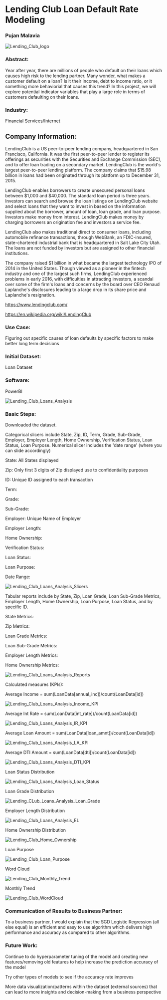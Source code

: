 # Lending Club Loan Default Rate Modeling
### Pujan Malavia

![Lending_Club_logo](https://user-images.githubusercontent.com/19572673/62312068-3f633280-b45b-11e9-98b8-91894e557d60.png)

### Abstract:

Year after year, there are millions of people who default on their loans which causes high risk to the lending partner. Many wonder, what makes a customer default on a loan? Is it their income, debt to income ratio, or it something more behaviorial that causes this trend? In this project, we will explore potential indicator variables that play a large role in terms of customers defaulting on their loans. 

### Industry:
Financial Services/Internet

## Company Information:
LendingClub is a US peer-to-peer lending company, headquartered in San Francisco, California. It was the first peer-to-peer lender to register its offerings as securities with the Securities and Exchange Commission (SEC), and to offer loan trading on a secondary market. LendingClub is the world's largest peer-to-peer lending platform. The company claims that $15.98 billion in loans had been originated through its platform up to December 31, 2015.

LendingClub enables borrowers to create unsecured personal loans between $1,000 and $40,000. The standard loan period is three years. Investors can search and browse the loan listings on LendingClub website and select loans that they want to invest in based on the information supplied about the borrower, amount of loan, loan grade, and loan purpose. Investors make money from interest. LendingClub makes money by charging borrowers an origination fee and investors a service fee.

LendingClub also makes traditional direct to consumer loans, including automobile refinance transactions, through WebBank, an FDIC-insured, state-chartered industrial bank that is headquartered in Salt Lake City Utah. The loans are not funded by investors but are assigned to other financial institutions.

The company raised $1 billion in what became the largest technology IPO of 2014 in the United States. Though viewed as a pioneer in the fintech industry and one of the largest such firms, LendingClub experienced problems in early 2016, with difficulties in attracting investors, a scandal over some of the firm's loans and concerns by the board over CEO Renaud Laplanche's disclosures leading to a large drop in its share price and Laplanche's resignation.

https://www.lendingclub.com/

https://en.wikipedia.org/wiki/LendingClub

### Use Case:
Figuring out specific causes of loan defaults by specific factors to make better long term decisions

### Initial Dataset:
Loan Dataset

### Software:
PowerBI

![Lending_Club_Loans_Analysis](https://user-images.githubusercontent.com/19572673/57266477-155fc700-704a-11e9-88f3-afe81df3606c.PNG)

### Basic Steps:

Downloaded the dataset. 

Categorical slicers include State, Zip, ID, Term, Grade, Sub-Grade, Employer, Employer Length, Home Ownership, Verification Status, Loan Status, Loan Purpose. Numerical slicer includes the 'date range' (where you can slide accordingly)

State: All States displayed

Zip: Only first 3 digits of Zip displayed use to confidentiality purposes

ID: Unique ID assigned to each transaction

Term: 

Grade:

Sub-Grade:

Employer: Unique Name of Employer

Employer Length:

Home Ownership:

Verification Status:

Loan Status:

Loan Purpose:

Date Range:

![Lending_Club_Loans_Analysis_Slicers](https://user-images.githubusercontent.com/19572673/57423158-d4e68180-71e0-11e9-9f81-4caaeed99774.PNG)

Tabular reports include by State, Zip, Loan Grade, Loan Sub-Grade Metrics, Employer Length, Home Ownership, Loan Purpose, Loan Status, and by specific ID. 

State Metrics:

Zip Metrics:

Loan Grade Metrics:

Loan Sub-Grade Metrics:

Employer Length Metrics:

Home Ownership Metrics:

![Lending_Club_Loans_Analysis_Reports](https://user-images.githubusercontent.com/19572673/57493298-52b69580-7292-11e9-9f7a-377d8807c6a4.PNG)

Calculated measures (KPIs):

Average Income = sum(LoanData[annual_inc])/count(LoanData[id])

![Lending_Club_Loans_Analysis_Income_KPI](https://user-images.githubusercontent.com/19572673/57495391-e80a5780-729b-11e9-8950-bbe980a85caa.PNG)

Average Int Rate = sum(LoanData[int_rate])/count(LoanData[id])

![Lending_Club_Loans_Analysis_IR_KPI](https://user-images.githubusercontent.com/19572673/57495392-e80a5780-729b-11e9-8faa-6d9f3846a57a.PNG)

Average Loan Amount = sum(LoanData[loan_amnt])/count(LoanData[id])

![Lending_Club_Loans_Analysis_LA_KPI](https://user-images.githubusercontent.com/19572673/57495393-e80a5780-729b-11e9-8843-381847bd0adf.PNG)

Average DTI Amount = sum(LoanData[dti])/count(LoanData[id])

![Lending_Club_Loans_Analysis_DTI_KPI](https://user-images.githubusercontent.com/19572673/57495390-e80a5780-729b-11e9-849d-0b7c20444de8.PNG)

Loan Status Distribution

![Lending_Club_Loans_Analysis_Loan_Status](https://user-images.githubusercontent.com/19572673/57498385-ada7b700-72a9-11e9-8edd-2769be9153d1.PNG)

Loan Grade Distribution

![Lending_CLub_Loans_Analysis_Loan_Grade](https://user-images.githubusercontent.com/19572673/57498384-ada7b700-72a9-11e9-8188-53db4fefd16e.PNG)

Employer Length Distribution

![Lending_Club_Loans_Analysis_EL](https://user-images.githubusercontent.com/19572673/57498383-ada7b700-72a9-11e9-9c19-5ce61d21168d.PNG)

Home Ownership Distribution

![Lending_Club_Home_Ownership](https://user-images.githubusercontent.com/19572673/57498382-ada7b700-72a9-11e9-957f-6f2523d9f6c1.PNG)

Loan Purpose

![Lending_Club_Loan_Purpose](https://user-images.githubusercontent.com/19572673/60401056-14c74680-9b4a-11e9-9298-f67a17c114ba.PNG)

Word Cloud

![Lending_Club_Monthly_Trend](https://user-images.githubusercontent.com/19572673/60401067-3e806d80-9b4a-11e9-8927-4ce829cac2b8.PNG)

Monthly Trend

![Lending_Club_WordCloud](https://user-images.githubusercontent.com/19572673/60401068-3e806d80-9b4a-11e9-8cae-e2063cb9aa2e.PNG)

### Communication of Results to Business Partner:
To a business partner, I would explain that the SGD Logistic Regression (all else equal) is an efficient and easy to use algorithm which delivers high performance and accuracy as compared to other algorithms.

### Future Work:
Continue to do hyperparameter tuning of the model and creating new features/removing old features to help increase the prediction accuracy of the model

Try other types of models to see if the accuracy rate improves

More data visualization/patterns within the dataset (external sources) that can lead to more insights and decision-making from a business perspective
